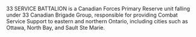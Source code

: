 33 SERVICE BATTALION is a Canadian Forces Primary Reserve unit falling under 33 Canadian Brigade Group, responsible for providing Combat Service Support to eastern and northern Ontario, including cities such as Ottawa, North Bay, and Sault Ste Marie.
